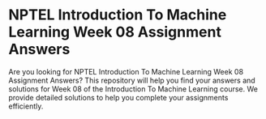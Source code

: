 # NPTEL Introduction To Machine Learning Week 08 Assignment Answers

Are you looking for NPTEL Introduction To Machine Learning Week 08 Assignment Answers? This repository will help you find your answers and solutions for Week 08 of the Introduction To Machine Learning course. We provide detailed solutions to help you complete your assignments efficiently.